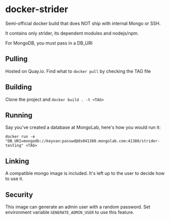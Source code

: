# docker-strider

Semi-official docker build that does NOT ship with internal Mongo or SSH.

It contains only strider, its dependent modules and nodejs/npm.

For MongoDB, you must pass in a DB_URI

## Pulling

Hosted on Quay.io. Find what to `docker pull` by checking the TAG file

## Building

Clone the project and `docker build . -t <TAG>`

## Running

Say you've created a database at MongoLab, here's how you would run it:

`docker run -e "DB_URI=mongodb://keyvan:passwd@ds041380.mongolab.com:41380/strider-testing" <TAG>`

## Linking

A compatible mongo image is included. It's left up to the user to decide how to use it.

## Security

This image can generate an admin user with a random password. Set environment variable `GENERATE_ADMIN_USER` to use this feature.
